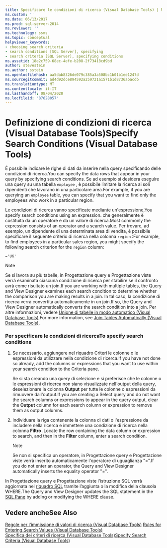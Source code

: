 ```yaml
---
title: Specificare le condizioni di ricerca (Visual Database Tools) | Microsoft Docs
ms.custom: ''
ms.date: 06/13/2017
ms.prod: sql-server-2014
ms.reviewer: ''
ms.technology: ssms
ms.topic: conceptual
helpviewer_keywords:
- choosing search criteria
- search conditions [SQL Server], specifying
- search criteria [SQL Server], specifying conditions
ms.assetid: 18e2c759-68ec-4efe-b208-2f73418cd9bd
author: stevestein
ms.author: sstein
ms.openlocfilehash: aa5dab8326de079c385a3a508bc1b01b1ee1247d
ms.sourcegitcommit: ad4d92dce894592a259721a1571b1d8736abacdb
ms.translationtype: MT
ms.contentlocale: it-IT
ms.lasthandoff: 08/04/2020
ms.locfileid: "87628057"
---
```

# <a name="specify-search-conditions-visual-database-tools"></a><span data-ttu-id="4246b-102">Definizione di condizioni di ricerca (Visual Database Tools)</span><span class="sxs-lookup"><span data-stu-id="4246b-102">Specify Search Conditions (Visual Database Tools)</span></span>
  <span data-ttu-id="4246b-103">È possibile indicare le righe di dati da inserire nella query specificando delle condizioni di ricerca.</span><span class="sxs-lookup"><span data-stu-id="4246b-103">You can specify the data rows that appear in your query by specifying search conditions.</span></span> <span data-ttu-id="4246b-104">Se ad esempio si desidera eseguire una query su una tabella `employee` , è possibile limitare la ricerca ai soli dipendenti che lavorano in una particolare area.</span><span class="sxs-lookup"><span data-stu-id="4246b-104">For example, if you are querying an `employee` table, you can specify that you want to find only the employees who work in a particular region.</span></span>  
  
 <span data-ttu-id="4246b-105">Le condizioni di ricerca vanno specificate mediante un'espressione,</span><span class="sxs-lookup"><span data-stu-id="4246b-105">You specify search conditions using an expression.</span></span> <span data-ttu-id="4246b-106">che generalmente è costituita da un operatore e da un valore di ricerca.</span><span class="sxs-lookup"><span data-stu-id="4246b-106">Most commonly the expression consists of an operator and a search value.</span></span> <span data-ttu-id="4246b-107">Per trovare, ad esempio, un dipendente di una determinata area di vendita, è possibile specificare il seguente criterio di ricerca nella colonna `region` :</span><span class="sxs-lookup"><span data-stu-id="4246b-107">For example, to find employees in a particular sales region, you might specify the following search criterion for the `region` column:</span></span>  
  
```  
='UK'  
```  
  
> [!NOTE]  
>  <span data-ttu-id="4246b-108">Se si lavora su più tabelle, in Progettazione query e Progettazione viste verrà esaminata ciascuna condizione di ricerca per stabilire se il confronto avrà come risultato un join.</span><span class="sxs-lookup"><span data-stu-id="4246b-108">If you are working with multiple tables, the Query and View Designer examines each search condition to determine whether the comparison you are making results in a join.</span></span> <span data-ttu-id="4246b-109">In tal caso, la condizione di ricerca verrà convertita automaticamente in un join.</span><span class="sxs-lookup"><span data-stu-id="4246b-109">If so, the Query and View Designer automatically converts the search condition into a join.</span></span> <span data-ttu-id="4246b-110">Per altre informazioni, vedere [Unione di tabelle in modo automatico &#40;Visual Database Tools&#41;](visual-database-tools.md).</span><span class="sxs-lookup"><span data-stu-id="4246b-110">For more information, see [Join Tables Automatically &#40;Visual Database Tools&#41;](visual-database-tools.md).</span></span>  
  
### <a name="to-specify-search-conditions"></a><span data-ttu-id="4246b-111">Per specificare le condizioni di ricerca</span><span class="sxs-lookup"><span data-stu-id="4246b-111">To specify search conditions</span></span>  
  
1.  <span data-ttu-id="4246b-112">Se necessario, aggiungere nel riquadro Criteri le colonne o le espressioni da utilizzare nella condizione di ricerca.</span><span class="sxs-lookup"><span data-stu-id="4246b-112">If you have not done so already, add the columns or expressions that you want to use within your search condition to the Criteria pane.</span></span>  
  
     <span data-ttu-id="4246b-113">Se si sta creando una query di selezione e si preferisce che le colonne o le espressioni di ricerca non siano visualizzate nell'output della query, deselezionare la colonna **Output** per tutte le colonne o espressioni da rimuovere dall'output.</span><span class="sxs-lookup"><span data-stu-id="4246b-113">If you are creating a Select query and do not want the search columns or expressions to appear in the query output, clear the **Output** column for each search column or expression to remove them as output columns.</span></span>  
  
2.  <span data-ttu-id="4246b-114">Individuare la riga contenente la colonna di dati o l'espressione da includere nella ricerca e immettere una condizione di ricerca nella colonna **Filtro** .</span><span class="sxs-lookup"><span data-stu-id="4246b-114">Locate the row containing the data column or expression to search, and then in the **Filter** column, enter a search condition.</span></span>  
  
    > [!NOTE]  
    >  <span data-ttu-id="4246b-115">Se non si specifica un operatore, in Progettazione query e Progettazione viste verrà inserito automaticamente l'operatore di uguaglianza "=".</span><span class="sxs-lookup"><span data-stu-id="4246b-115">If you do not enter an operator, the Query and View Designer automatically inserts the equality operator "=".</span></span>  
  
 <span data-ttu-id="4246b-116">In Progettazione query e Progettazione viste l'istruzione SQL verrà aggiornata nel [riquadro SQL](sql-pane-visual-database-tools.md) tramite l’aggiunta o la modifica della clausola WHERE.</span><span class="sxs-lookup"><span data-stu-id="4246b-116">The Query and View Designer updates the SQL statement in the [SQL Pane](sql-pane-visual-database-tools.md) by adding or modifying the WHERE clause.</span></span>  
  
## <a name="see-also"></a><span data-ttu-id="4246b-117">Vedere anche</span><span class="sxs-lookup"><span data-stu-id="4246b-117">See Also</span></span>  
 <span data-ttu-id="4246b-118">[Regole per l'immissione di valori di ricerca &#40;Visual Database Tools&#41;](rules-for-entering-search-values-visual-database-tools.md) </span><span class="sxs-lookup"><span data-stu-id="4246b-118">[Rules for Entering Search Values &#40;Visual Database Tools&#41;](rules-for-entering-search-values-visual-database-tools.md) </span></span>  
 [<span data-ttu-id="4246b-119">Specifica dei criteri di ricerca &#40;Visual Database Tools&#41;</span><span class="sxs-lookup"><span data-stu-id="4246b-119">Specify Search Criteria &#40;Visual Database Tools&#41;</span></span>](specify-search-criteria-visual-database-tools.md)  
  
  
